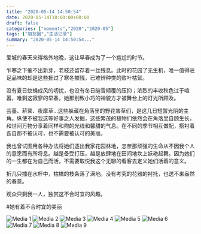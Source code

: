 ```yaml
---
title: "2020-05-14 14:50:54"
date: 2020-05-14T10:00:00+08:00
draft: false
categories: ["moments","2020","2020-05"]
tags: ["朋友圈","生活记录"]
summary: "2020-05-14 14:50:54..."
---
```


爱城的春天来得格外地晚，这让早春成为了一个尴尬的时节。

乍寒之下催不出新芽，老枝还留存着一丝残息。此时的花园了无生机，唯一值得驻足品味的却是这些捱过了寒冬摧残，已难辨种类的败叶枯絮。

没有夏日蚊蝇成风的叨扰，也没有冬日皑雪倾覆的压抑；浓烈的丰收秋色过于喧嚣，唯剩这寂寥的早春，她那别致小巧的神貌方才被舞台上的灯光所顾及。

芸薹、菥蓂、夜摩草…这些躲藏在角落里的野花害草们，是这几日短暂光阴的主角。纵使不被我这等好事之人发掘，这些繁茂的植物们依然会在角落里自顾生长，和世间万物分享着同样和煦的光线和馨甜的气息。在不同的季节相互做配，搭衬着各自那不被认可，也不需要被认可的美丽。

我也曾试图用各种办法将她们逐出我家花园林地，怎奈那顽强的生命从不因我个人的意愿而有所将息。越是备受打压，越是放肆地在田间地坎上妖艳起舞。因为她们的一生都在为自己而活，不需要取悦我这个无聊的看客去定义她们活着的意义。

折几只插在水杯中，枯槁的枝条落了满地。没有考究的花器的衬托，也送不来盎然的春意。

观众只剩我一人，独赏这不合时宜的风趣。

#她有着不合时宜的美丽

![Media 1](/Moments/photos/2020-05-14/202005141450540.jpg)
![Media 2](/Moments/photos/2020-05-14/202005141450541.jpg)
![Media 3](/Moments/photos/2020-05-14/202005141450542.jpg)
![Media 4](/Moments/photos/2020-05-14/202005141450543.jpg)
![Media 5](/Moments/photos/2020-05-14/202005141450544.jpg)
![Media 6](/Moments/photos/2020-05-14/202005141450545.jpg)
![Media 7](/Moments/photos/2020-05-14/202005141450546.jpg)
![Media 8](/Moments/photos/2020-05-14/202005141450547.jpg)
![Media 9](/Moments/photos/2020-05-14/202005141450548.jpg)

